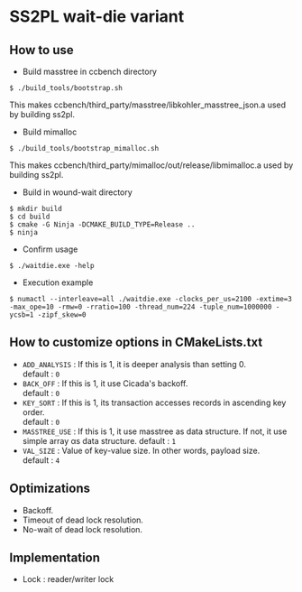 # SS2PL wait-die variant

## How to use
- Build masstree in ccbench directory
```
$ ./build_tools/bootstrap.sh
```
This makes ccbench/third_party/masstree/libkohler_masstree_json.a used by building ss2pl.
- Build mimalloc
```
$ ./build_tools/bootstrap_mimalloc.sh
```
This makes ccbench/third_party/mimalloc/out/release/libmimalloc.a used by building ss2pl.
- Build in wound-wait directory
```
$ mkdir build
$ cd build
$ cmake -G Ninja -DCMAKE_BUILD_TYPE=Release ..
$ ninja
```
- Confirm usage 
```
$ ./waitdie.exe -help
```
- Execution example 
```
$ numactl --interleave=all ./waitdie.exe -clocks_per_us=2100 -extime=3 -max_ope=10 -rmw=0 -rratio=100 -thread_num=224 -tuple_num=1000000 -ycsb=1 -zipf_skew=0
```

## How to customize options in CMakeLists.txt
- `ADD_ANALYSIS` : If this is 1, it is deeper analysis than setting 0.<br>
default : `0`
- `BACK_OFF` : If this is 1, it use Cicada's backoff.<br>
default : `0`
- `KEY_SORT` : If this is 1, its transaction accesses records in ascending key order.<br>
default : `0`
- `MASSTREE_USE` : If this is 1, it use masstree as data structure. If not, it use simple array αs data structure.
default : `1`
- `VAL_SIZE` : Value of key-value size. In other words, payload size.<br>
default : `4`

## Optimizations
- Backoff.
- Timeout of dead lock resolution.
- No-wait of dead lock resolution.

## Implementation
- Lock : reader/writer lock
